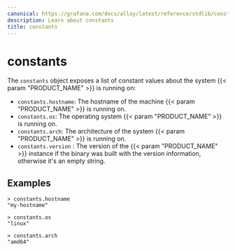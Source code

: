 ```yaml
---
canonical: https://grafana.com/docs/alloy/latest/reference/stdlib/constants/
description: Learn about constants
title: constants
---
```


# constants

The `constants` object exposes a list of constant values about the system {{< param "PRODUCT_NAME" >}} is running on:

* `constants.hostname`: The hostname of the machine {{< param "PRODUCT_NAME" >}} is running   on.
* `constants.os`: The operating system {{< param "PRODUCT_NAME" >}} is running on.
* `constants.arch`: The architecture of the system {{< param "PRODUCT_NAME" >}} is running on.
* `constants.version` : The version of the {{< param "PRODUCT_NAME" >}} instance if the binary was built with the version information, otherwise it's an empty string.

## Examples

```alloy
> constants.hostname
"my-hostname"

> constants.os
"linux"

> constants.arch
"amd64"
```
